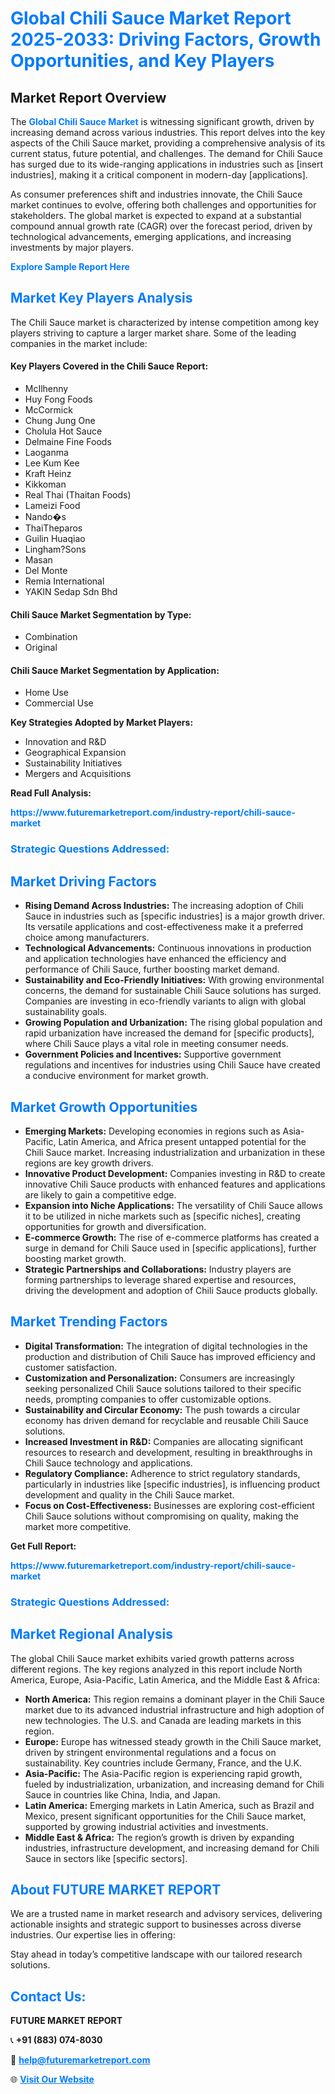 <h1 style="color: #007BFF;">Global Chili Sauce Market Report 2025-2033: Driving Factors, Growth Opportunities, and Key Players</h1>

<section id="overview">
<h2>Market Report Overview</h2>
<p>The <a href="https://www.futuremarketreport.com/industry-report/chili-sauce-market" style="color: #007BFF; text-decoration: none;"><strong>Global Chili Sauce Market</strong></a> is witnessing significant growth, driven by increasing demand across various industries. This report delves into the key aspects of the Chili Sauce market, providing a comprehensive analysis of its current status, future potential, and challenges. The demand for Chili Sauce has surged due to its wide-ranging applications in industries such as [insert industries], making it a critical component in modern-day [applications].</p>
<p>As consumer preferences shift and industries innovate, the Chili Sauce market continues to evolve, offering both challenges and opportunities for stakeholders. The global market is expected to expand at a substantial compound annual growth rate (CAGR) over the forecast period, driven by technological advancements, emerging applications, and increasing investments by major players.</p>
</section>

<section id="overview">
<p><a href="https://www.futuremarketreport.com/request-sample/reportId=26912" style="color: #007BFF; text-decoration: none;"><strong>Explore Sample Report Here</strong></a></p>
</section>

<section id="key-players">
<h2 style="color: #007BFF;">Market Key Players Analysis</h2>
<p>The Chili Sauce market is characterized by intense competition among key players striving to capture a larger market share. Some of the leading companies in the market include:</p>
<h4>Key Players Covered in the Chili Sauce Report:</h4>
<ul><li>McIlhenny</li><li>Huy Fong Foods</li><li>McCormick</li><li>Chung Jung One</li><li>Cholula Hot Sauce</li><li>Delmaine Fine Foods</li><li>Laoganma</li><li>Lee Kum Kee</li><li>Kraft Heinz</li><li>Kikkoman</li><li>Real Thai (Thaitan Foods)</li><li>Lameizi Food</li><li>Nando�s</li><li>ThaiTheparos</li><li>Guilin Huaqiao</li><li>Lingham?Sons</li><li>Masan</li><li>Del Monte</li><li>Remia International</li><li>YAKIN Sedap Sdn Bhd</li></ul>
<h4>Chili Sauce Market Segmentation by Type:</h4>
<ul><li>Combination</li><li>Original</li></ul>

<h4>Chili Sauce Market Segmentation by Application:</h4>
<ul><li>Home Use</li><li>Commercial Use</li></ul>
<p><strong>Key Strategies Adopted by Market Players:</strong></p>
<ul>
<li>Innovation and R&D</li>
<li>Geographical Expansion</li>
<li>Sustainability Initiatives</li>
<li>Mergers and Acquisitions</li>
</ul>
</section>

<section>
<p><strong>Read Full Analysis: </strong></p><a href="https://www.futuremarketreport.com/industry-report/chili-sauce-market" style="color: #007BFF; text-decoration: none;"><strong>https://www.futuremarketreport.com/industry-report/chili-sauce-market</strong></a>
<h3 style="color: #007BFF;">Strategic Questions Addressed:</h3>
</section>

<section id="driving-factors">
<h2 style="color: #007BFF;">Market Driving Factors</h2>
<ul>
<li><strong>Rising Demand Across Industries:</strong> The increasing adoption of Chili Sauce in industries such as [specific industries] is a major growth driver. Its versatile applications and cost-effectiveness make it a preferred choice among manufacturers.</li>
<li><strong>Technological Advancements:</strong> Continuous innovations in production and application technologies have enhanced the efficiency and performance of Chili Sauce, further boosting market demand.</li>
<li><strong>Sustainability and Eco-Friendly Initiatives:</strong> With growing environmental concerns, the demand for sustainable Chili Sauce solutions has surged. Companies are investing in eco-friendly variants to align with global sustainability goals.</li>
<li><strong>Growing Population and Urbanization:</strong> The rising global population and rapid urbanization have increased the demand for [specific products], where Chili Sauce plays a vital role in meeting consumer needs.</li>
<li><strong>Government Policies and Incentives:</strong> Supportive government regulations and incentives for industries using Chili Sauce have created a conducive environment for market growth.</li>
</ul>
</section>

<section id="growth-opportunities">
<h2 style="color: #007BFF;">Market Growth Opportunities</h2>
<ul>
<li><strong>Emerging Markets:</strong> Developing economies in regions such as Asia-Pacific, Latin America, and Africa present untapped potential for the Chili Sauce market. Increasing industrialization and urbanization in these regions are key growth drivers.</li>
<li><strong>Innovative Product Development:</strong> Companies investing in R&D to create innovative Chili Sauce products with enhanced features and applications are likely to gain a competitive edge.</li>
<li><strong>Expansion into Niche Applications:</strong> The versatility of Chili Sauce allows it to be utilized in niche markets such as [specific niches], creating opportunities for growth and diversification.</li>
<li><strong>E-commerce Growth:</strong> The rise of e-commerce platforms has created a surge in demand for Chili Sauce used in [specific applications], further boosting market growth.</li>
<li><strong>Strategic Partnerships and Collaborations:</strong> Industry players are forming partnerships to leverage shared expertise and resources, driving the development and adoption of Chili Sauce products globally.</li>
</ul>
</section>

<section id="trending-factors">
<h2 style="color: #007BFF;">Market Trending Factors</h2>
<ul>
<li><strong>Digital Transformation:</strong> The integration of digital technologies in the production and distribution of Chili Sauce has improved efficiency and customer satisfaction.</li>
<li><strong>Customization and Personalization:</strong> Consumers are increasingly seeking personalized Chili Sauce solutions tailored to their specific needs, prompting companies to offer customizable options.</li>
<li><strong>Sustainability and Circular Economy:</strong> The push towards a circular economy has driven demand for recyclable and reusable Chili Sauce solutions.</li>
<li><strong>Increased Investment in R&D:</strong> Companies are allocating significant resources to research and development, resulting in breakthroughs in Chili Sauce technology and applications.</li>
<li><strong>Regulatory Compliance:</strong> Adherence to strict regulatory standards, particularly in industries like [specific industries], is influencing product development and quality in the Chili Sauce market.</li>
<li><strong>Focus on Cost-Effectiveness:</strong> Businesses are exploring cost-efficient Chili Sauce solutions without compromising on quality, making the market more competitive.</li>
</ul>
</section>

<section>
<p><strong>Get Full Report: </strong></p><a href="https://www.futuremarketreport.com/industry-report/chili-sauce-market" style="color: #007BFF; text-decoration: none;"><strong>https://www.futuremarketreport.com/industry-report/chili-sauce-market</strong></a>
<h3 style="color: #007BFF;">Strategic Questions Addressed:</h3>
</section>


<section id="regional-analysis">
<h2 style="color: #007BFF;">Market Regional Analysis</h2>
<p>The global Chili Sauce market exhibits varied growth patterns across different regions. The key regions analyzed in this report include North America, Europe, Asia-Pacific, Latin America, and the Middle East & Africa:</p>
<ul>
<li><strong>North America:</strong> This region remains a dominant player in the Chili Sauce market due to its advanced industrial infrastructure and high adoption of new technologies. The U.S. and Canada are leading markets in this region.</li>
<li><strong>Europe:</strong> Europe has witnessed steady growth in the Chili Sauce market, driven by stringent environmental regulations and a focus on sustainability. Key countries include Germany, France, and the U.K.</li>
<li><strong>Asia-Pacific:</strong> The Asia-Pacific region is experiencing rapid growth, fueled by industrialization, urbanization, and increasing demand for Chili Sauce in countries like China, India, and Japan.</li>
<li><strong>Latin America:</strong> Emerging markets in Latin America, such as Brazil and Mexico, present significant opportunities for the Chili Sauce market, supported by growing industrial activities and investments.</li>
<li><strong>Middle East & Africa:</strong> The region’s growth is driven by expanding industries, infrastructure development, and increasing demand for Chili Sauce in sectors like [specific sectors].</li>
</ul>
</section>

<footer>
<h2 style="color: #007BFF;">About FUTURE MARKET REPORT</h2>
<p>We are a trusted name in market research and advisory services, delivering actionable insights and strategic support to businesses across diverse industries. Our expertise lies in offering:</p>

<p>Stay ahead in today’s competitive landscape with our tailored research solutions.</p>

<h2 style="color: #007BFF;">Contact Us:</h2>
<p><strong>FUTURE MARKET REPORT</strong></p>
<p>📞 <strong>+91 (883) 074-8030</strong></p>
<p>📧 <strong><a href="mailto:help@futuremarketreport.com" style="color: #007BFF;">help@futuremarketreport.com</a></strong></p>
<p>🌐 <strong><a href="https://www.futuremarketreport.com/" style="color: #007BFF;">Visit Our Website</a></strong></p>
</footer>
